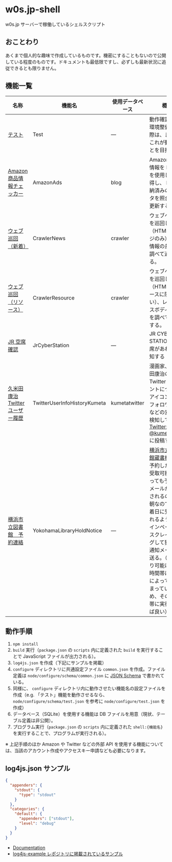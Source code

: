 # w0s.jp-shell

w0s.jp サーバーで稼働しているシェルスクリプト

## おことわり

あくまで個人的な趣味で作成しているものです。機密にすることもないので公開している程度のものです。ドキュメントも最低限ですし、必ずしも最新状況に追従できるとも限りません。

## 機能一覧

| 名称 | 機能名 | 使用データベース | 概要 |
|-|-|-|-|
| [テスト](node/src/component/Test.ts) | Test | ― | 動作確認用。環境整備する際は、まずはこれが動くことを目指す。 |
| [Amazon 商品情報チェッカー](node/src/component/AmazonAds.ts) | AmazonAds | blog | Amazon 商品情報を PA-API を使用して取得し、 DB に格納済みのデータを照合して更新する。 |
| [ウェブ巡回（新着）](node/src/component/CrawlerNews.ts) | CrawlerNews | crawler | ウェブページを巡回し（HTML ページのみ）、新着情報の差分を調べて通知する。 |
| [ウェブ巡回（リソース）](node/src/component/CrawlerResource.ts) | CrawlerResource | crawler | ウェブページを巡回し（HTML リソースに限らない）、レスポンスボディの差分を調べて通知する。 |
| [JR 空席確認](node/src/component/JrCyberStation.ts) | JrCyberStation | ― | JR CYBER STATION で空席があれば通知する |
| [久米田康治 Twitter ユーザー履歴](node/src/component/TwitterUserInfoHistoryKumeta.ts) | TwitterUserInfoHistoryKumeta | kumetatwitter | 漫画家、久米田康治の Twitter アカウントについて、アイコン画像やフォロワー数などの変更を検知して [Twitter: @kumeta_icon](https://twitter.com/kumeta_icon) に投稿する。 |
| [横浜市立図書館　予約連絡](node/src/component/YokohamaLibraryHoldNotice.ts) | YokohamaLibraryHoldNotice | ― | [横浜市立図書館蔵書検索](https://opac.lib.city.yokohama.lg.jp/opac/)で予約した本は受取可能になっても予約連絡メールが送信されるのは翌朝なので、到着日に受け取れるようログインページをスクレイピングして独自に通知メールを送る。（受け取り可能になる時間帯は各館によって概ね決まっているため、その時間帯に実行すれば良い） |

## 動作手順

1. `npm install`
1. `build` 実行（`package.json` の `scripts` 内に定義された `build` を実行することで JavaScript ファイルが出力される）。
1. `log4js.json` を作成（下記にサンプルを掲載）
1. `configure` ディレクトリに共通設定ファイル `common.json` を作成。ファイル定義は `node/configure/schema/common.json` に [JSON Schema](https://json-schema.org/) で書かれている。
1. 同様に、 `configure` ディレクトリ内に動作させたい機能名の設定ファイルを作成（e.g. 「テスト」機能を動作させるなら、 `node/configure/schema/test.json` を参考に `node/configure/test.json` を作成）
1. データベース（SQLite）を使用する機能は DB ファイルを用意（現状、テーブル定義は非公開）。
1. プログラム実行（`package.json` の `scripts` 内に定義された `shell:{機能名}` を実行することで、プログラムが実行される）。

※ 上記手順のほか Amazon や Twitter などの外部 API を使用する機能については、当該のアカウント作成やアクセスキー申請なども必要になります。

## log4js.json サンプル

```json
{
  "appenders": {
    "stdout": {
      "type": "stdout"
    }
  },
  "categories": {
    "default": {
      "appenders": ["stdout"],
      "level": "debug"
    }
  }
}
```

- [Documentation](https://log4js-node.github.io/log4js-node/)
- [log4js-example レポジトリに掲載されているサンプル](https://github.com/log4js-node/log4js-example/blob/master/config/log4js.json)
